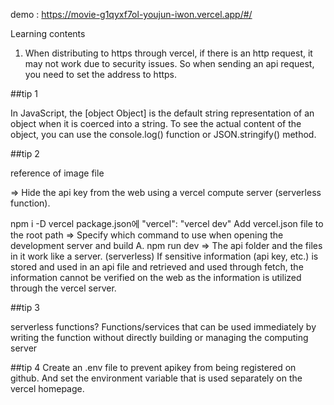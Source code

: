demo : https://movie-g1qyxf7ol-youjun-iwon.vercel.app/#/

Learning contents

1. When distributing to https through vercel, if there is an http request, it may not work due to security issues.
   So when sending an api request, you need to set the address to https.

##tip 1

In JavaScript, the [object Object] is the default string representation of an object when it is coerced into a string. To see the actual content of the object, you can use the console.log() function or JSON.stringify() method.

##tip 2

reference of image file

=> Hide the api key from the web using a vercel compute server (serverless function).

npm i -D vercel
package.json에 "vercel": "vercel dev" 
Add vercel.json file to the root path => Specify which command to use when opening the development server and build A.
npm run dev
=> The api folder and the files in it work like a server. (serverless)
If sensitive information (api key, etc.) is stored and used in an api file and retrieved and used through fetch, the information cannot be verified on the web as the information is utilized through the vercel server.

##tip 3

serverless functions?
Functions/services that can be used immediately by writing the function without directly building or managing the computing server


##tip 4
Create an .env file to prevent apikey from being registered on github. And set the environment variable that is used separately on the vercel homepage.
